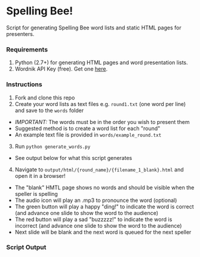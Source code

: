 # Spelling Bee!
Script for generating Spelling Bee word lists and static HTML pages for presenters.

### Requirements
1. Python (2.7+) for generating HTML pages and word presentation lists.
2. Wordnik API Key (free). Get one [here](http://developer.wordnik.com/).

### Instructions
1. Fork and clone this repo
2. Create your word lists as text files e.g. `round1.txt` (one word per line) and save to the `words` folder
  - *IMPORTANT:* The words must be in the order you wish to present them
  - Suggested method is to create a word list for each "round"
  - An example text file is provided in `words/example_round.txt`
3. Run `python generate_words.py`
  - See output below for what this script generates
4. Navigate to `output/html/{round_name}/{filename_1_blank}.html` and open it in a browser!
  - The "blank" HMTL page shows no words and should be visible when the speller is spelling
  - The audio icon will play an .mp3 to pronounce the word (optional)
  - The green button will play a happy "ding!" to indicate the word is correct (and advance one slide to show the word to the audience)
  - The red button will play a sad "buzzzzz!" to indicate the word is incorrect (and advance one slide to show the word to the audience)
  - Next slide will be blank and the next word is queued for the next speller

### Script Output
